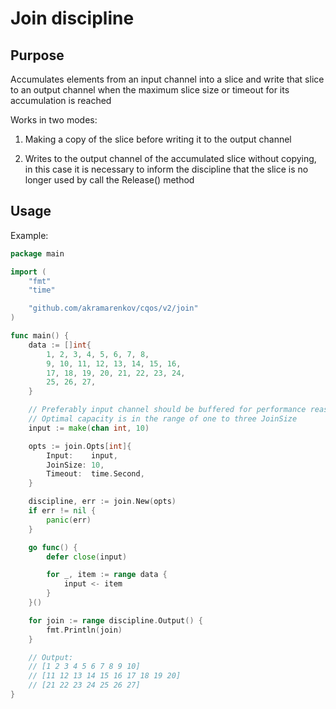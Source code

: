 # Join discipline

## Purpose

Accumulates elements from an input channel into a slice and write that slice to an output channel when the maximum slice size or timeout for its accumulation is reached

Works in two modes:

1. Making a copy of the slice before writing it to the output channel

2. Writes to the output channel of the accumulated slice without copying, in this case it is necessary to inform the discipline that the slice is no longer used by call the Release() method

## Usage

Example:

```go
package main

import (
    "fmt"
    "time"

    "github.com/akramarenkov/cqos/v2/join"
)

func main() {
    data := []int{
        1, 2, 3, 4, 5, 6, 7, 8,
        9, 10, 11, 12, 13, 14, 15, 16,
        17, 18, 19, 20, 21, 22, 23, 24,
        25, 26, 27,
    }

    // Preferably input channel should be buffered for performance reasons.
    // Optimal capacity is in the range of one to three JoinSize
    input := make(chan int, 10)

    opts := join.Opts[int]{
        Input:    input,
        JoinSize: 10,
        Timeout:  time.Second,
    }

    discipline, err := join.New(opts)
    if err != nil {
        panic(err)
    }

    go func() {
        defer close(input)

        for _, item := range data {
            input <- item
        }
    }()

    for join := range discipline.Output() {
        fmt.Println(join)
    }

    // Output:
    // [1 2 3 4 5 6 7 8 9 10]
    // [11 12 13 14 15 16 17 18 19 20]
    // [21 22 23 24 25 26 27]
}
```
